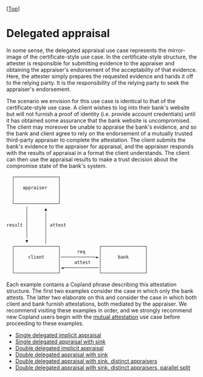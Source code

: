 \[[Top](../README.md)\]

# Delegated appraisal

In some sense, the delegated appraisal use case represents the
mirror-image of the certificate-style use case. In the
certificate-style structure, the attester is responsible for
submitting evidence to the appraiser and obtaining the appraiser's
endorsement of the acceptability of that evidence.  Here, the attester
simply prepares the requested evidence and hands it off to the relying
party.  It is the responsibility of the relying party to seek the
appraiser's endorsement.

The scenario we envision for this use case is identical to that of the
certificate-style use case.  A client wishes to log into their bank's
website but will not furnish a proof of identity (i.e. provide account
credentials) until it has obtained some assurance that the bank
website is uncompromised.  The client may moreover be unable to
appraise the bank's evidence, and so the bank and client agree to rely
on the endorsement of a mutually trusted third-party appraiser to
complete the attestation.  The client submits the bank's evidence to
the appraiser for appraisal, and the appraiser responds with the
results of appraisal in a format the client understands.  The client
can then use the appraisal results to make a trust decision about the
compromise state of the bank's system.


      ┌────────────────┐
      │                │
      │   appraiser    │
      │                │ 
      │                │
      └────────────────┘
           │      ▲
           │      │
           │      │
    result │      │ attest
           │      │
           │      │
           ▼      │
      ┌────────────────┐              ┌────────────────┐              
      │                │      req     │                │
      │     client     │─────────────►│      bank      │
      │                │     attest   │                │
      │                │◄─────────────│                │
      └────────────────┘              └────────────────┘


Each example contains a Copland phrase describing this attestation
structure.  The first two examples consider the case in which only the
bank attests.  The latter two elaborate on this and consider the case
in which both client and bank furnish attestations, both mediated by
the appraiser.  We recommend visiting these examples in order, and we
strongly recommend new Copland users begin with the [mutual attestation](../mutual/mutual.md) use case before proceeding to these
examples.

 * [Single delegated implicit appraisal](guide/cba_b_check.md)
 * [Single delegated appraisal with sink](guide/cba_b_check_appraise_sink.md)
 * [Double delegated implicit appraisal](guide/cba_bc_check.md)
 * [Double delegated appraisal with sink](guide/cba_bc_check_appraise_sink.md)
 * [Double delegated appraisal with sink, distinct appraisers](guide/cbaa_bc_check_appraise_sink.md)
 * [Double delegated appraisal with sink, distinct appraisers, parallel split](guide/cbaa_bc_check_appraise_sink_ps.md)
